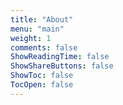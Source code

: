 ```yaml
---
title: "About"
menu: "main"
weight: 1
comments: false
ShowReadingTime: false
ShowShareButtons: false
ShowToc: false
TocOpen: false
---
```


